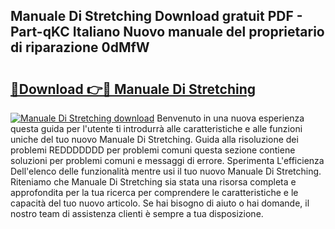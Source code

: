## Manuale Di Stretching Download gratuit PDF - Part-qKC Italiano Nuovo manuale del proprietario di riparazione 0dMfW

# <h2><a href="http://df9snv2.blite.top/?on=Manuale+Di+Stretching">🔗Download 👉🔴 Manuale Di Stretching</a></h2>

[![Manuale Di Stretching download](https://i.imgur.com/lujVjoI.png)](http://df9snv2.blite.top/?on=Manuale+Di+Stretching)
Benvenuto in una nuova esperienza questa guida per l'utente ti introdurrà alle caratteristiche e alle funzioni uniche del tuo nuovo Manuale Di Stretching. Guida alla risoluzione dei problemi REDDDDDDD per problemi comuni questa sezione contiene soluzioni per problemi comuni e messaggi di errore. Sperimenta L'efficienza Dell'elenco delle funzionalità mentre usi il tuo nuovo Manuale Di Stretching. Riteniamo che Manuale Di Stretching sia stata una risorsa completa e approfondita per la tua ricerca per comprendere le caratteristiche e le capacità del tuo nuovo articolo. Se hai bisogno di aiuto o hai domande, il nostro team di assistenza clienti è sempre a tua disposizione.

